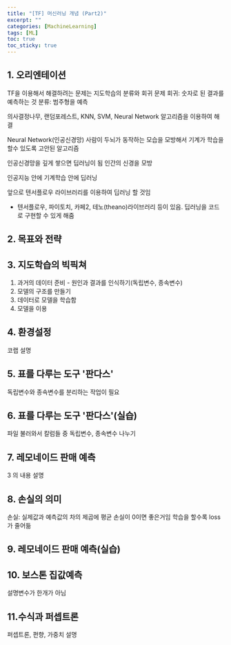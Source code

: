 ```yaml
---
title: "[TF] 머신러닝 개념 (Part2)"
excerpt: ""
categories: [MachineLearning]
tags: [ML]
toc: true
toc_sticky: true
---
```



## 1. 오리엔테이션
TF을 이용해서 해결하려는 문제는 지도학습의 분류와 회귀 문제
회귀: 숫자로 된 결과를 예측하는 것
분류: 범주형을 예측

의사결정나무, 랜덤포레스트, KNN, SVM, Neural Network 알고리즘을 이용하여 해결

Neural Network(인공신경망)
사람이 두뇌가 동작하는 모습을 모방해서 기계가 학습을 할수 있도록 고안된 알고리즘

인공신경망을 깊게 쌓으면 딥러닝이 됨
인간의 신경을 모방

인공지능 안에 기계학습 안에 딥러닝

앞으로 텐서플로우 라이브러리를 이용하여 딥러닝 할 것임
* 텐서플로우, 파이토치, 카페2, 테노(theano)라이브러리 등이 있음. 딥러닝을 코드로 구현할 수 있게 해줌


## 2. 목표와 전략


## 3. 지도학습의 빅픽쳐
1. 과거의 데이터 준비 - 원인과 결과를 인식하기(독립변수, 종속변수)
2. 모델의 구조를 만들기
3. 데이터로 모델을 학습함
4. 모델을 이용


## 4. 환경설정
코랩 설명


## 5. 표를 다루는 도구 '판다스'
독립변수와 종속변수를 분리하는 작업이 필요


## 6. 표를 다루는 도구 '판다스'(실습)
파일 불러와서 칼럼들 중 독립변수, 종속변수 나누기


## 7. 레모네이드 판매 예측
3 의 내용 설명


## 8. 손실의 의미
손실: 실제값과 예측값의 차의 제곱에 평균
손실이 0이면 좋은거임
학습을 할수록 loss가 줄어듦


## 9. 레모네이드 판매 예측(실습)


## 10. 보스톤 집값예측
설명변수가 한개가 아님


## 11.수식과 퍼셉트론
퍼셉트론, 편향, 가중치 설명